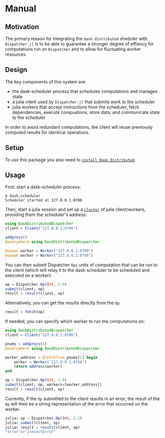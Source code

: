 # Manual

## Motivation

The primary reason for integrating the `dask.distributed` sheduler with `Dispatcher.jl` is to be able to guarantee a stronger degree of effiency for computations run on `Dispatcher` and to allow for fluctuating worker resources.

## Design 

The key components of this system are:

* the dask-scheduler process that schedules computations and manages state
* a julia client used by `Dispatcher.jl` that submits work to the scheduler
* julia workers that accept instructions from the scheduler, fetch dependencies, execute compuations, store data, and communicate state to the scheduler

In order to avoid redundant computations, the client will reuse previously computed results for identical operations.

## Setup

To use this package you also need to [`install Dask.Distributed`](http://distributed.readthedocs.io/en/latest/install.html).

## Usage

First, start a dask-scheduler process:

```
$ dask-scheduler
Scheduler started at 127.0.0.1:8786
```

Then, start a julia session and set up a [`cluster`](https://docs.julialang.org/en/stable/manual/parallel-computing/#clustermanagers) of julia client/workers, providing them the scheduler's address:

```julia
using DaskDistributedDispatcher
client = Client("127.0.0.1:8786")

addprocs()
@everywhere using DaskDistributedDispatcher

@spawn worker = Worker("127.0.0.1:8786")
@spawn worker = Worker("127.0.0.1:8786")
```

You can then submit Dispatcher `Ops` units of computation that can be run to the client (which will relay it to the dask-scheduler to be scheduled and executed on a worker):

```julia
op = Dispatcher.Op(Int, 2.0)
submit(client, op)
result = result(client, op)
```

Alternatively, you can get the results directly from the `Op`:

```julia
result = fetch(op)
```

If needed, you can specify which worker to run the computations on:

```julia
using DaskDistributedDispatcher
client = Client("127.0.0.1:8786")

pnums = addprocs(1)
@everywhere using DaskDistributedDispatcher

worker_address = @fetchfrom pnums[1] begin
    worker = Worker("127.0.0.1:8786")
    return address(worker)
end

op = Dispatcher.Op(Int, 1.0)
submit(client, op, workers=[worker_address])
result = result(client, op)
```

Currently, if the `Op` submitted to the client results in an error, the result of the `Op` will then be a string representation of the error that occurred on the worker.

```julia
julia> op = Dispatcher.Op(Int, 2.1)
julia> submit(client, op)
julia> result = result(client, op)
"error"=>"InexactError"
```
